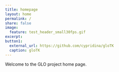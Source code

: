 ```yaml
---
title: homepage
layout: home
permalink: /
share: false
image:
  feature: test_header_small30fps.gif
excerpt: 
button1:
  external_url: https://github.com/cypridina/gloTK
  caption: gloTK
---
```




Welcome to the GLO project home page.
